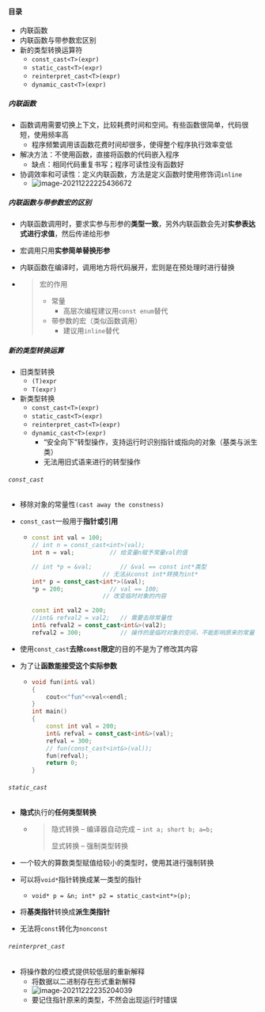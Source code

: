 #### 目录

* 内联函数
* 内联函数与带参数宏区别
* 新的类型转换运算符
  * `const_cast<T>(expr)`
  * `static_cast<T>(expr)`
  * `reinterpret_cast<T>(expr)`
  * `dynamic_cast<T>(expr)`

##### 内联函数

* 函数调用需要切换上下文，比较耗费时间和空间。有些函数很简单，代码很短，使用频率高
  * 程序频繁调用该函数花费时间却很多，使得整个程序执行效率变低
* 解决方法：不使用函数，直接将函数的代码嵌入程序
  * 缺点：相同代码重复书写；程序可读性没有函数好
* 协调效率和可读性：定义内联函数，方法是定义函数时使用修饰词`inline`
  * ![image-20211222225436672](c%E5%88%B0c++4.assets/image-20211222225436672.png)

##### 内联函数与带参数宏的区别

* 内联函数调用时，要求实参与形参的**类型一致**，另外内联函数会先对**实参表达式进行求值**，然后传递给形参

* 宏调用只用**实参简单替换形参**

* 内联函数在编译时，调用地方将代码展开，宏则是在预处理时进行替换

* > 宏的作用
  >
  > * 常量
  >   * 高层次编程建议用`const enum`替代
  > * 带参数的宏（类似函数调用）
  >   * 建议用`inline`替代

##### 新的类型转换运算

* 旧类型转换
  * `(T)expr`
  * `T(expr)`
* 新类型转换
  * `const_cast<T>(expr)`
  * `static_cast<T>(expr)`
  * `reinterpret_cast<T>(expr)`
  * `dynamic_cast<T>(expr)`
    * “安全向下”转型操作，支持运行时识别指针或指向的对象（基类与派生类）
    * 无法用旧式语来进行的转型操作

###### `const_cast`

* 移除对象的常量性`(cast away the constness)`

* `const_cast`一般用于**指针或引用**

  * ```c++
    const int val = 100;
    // int n = const_cast<int>(val);
    int n = val;          // 给变量n赋予常量val的值
    
    // int *p = &val;        // &val == const int*类型
    					// 无法从const int*转换为int*
    int* p = const_cast<int*>(&val);
    *p = 200;             // val == 100;
    					// 改变临时对象的内容
    
    const int val2 = 200;
    //int& refval2 = val2;   // 需要去除常量性
    int& refval2 = const_cast<int&>(val2);
    refval2 = 300;           // 操作的是临时对象的空间，不能影响原来的常量
    ```

* 使用`const_cast`**去除`const`限定**的目的不是为了修改其内容

* 为了让**函数能接受这个实际参数**

  * ```c++
    void fun(int& val)
    {
        cout<<"fun"<<val<<endl;
    }
    int main()
    {
        const int val = 200;
        int& refval = const_cast<int&>(val);
        refval = 300;
        // fun(const_cast<int&>(val));
        fun(refval);
        return 0;
    }
    ```

###### `static_cast`

* **隐式**执行的**任何类型转换**

  * > 隐式转换 – 编译器自动完成 – `int a; short b; a=b;`
    >
    > 显式转换 – 强制类型转换

* 一个较大的算数类型赋值给较小的类型时，使用其进行强制转换

* 可以将`void*`指针转换成某一类型的指针

  * `void* p = &n; int* p2 = static_cast<int*>(p);`

* 将**基类指针**转换成**派生类指针**

* 无法将`const`转化为`nonconst`

###### `reinterpret_cast`

* 将操作数的位模式提供较低层的重新解释
  * 将数据以二进制存在形式重新解释
  * ![image-20211222235204039](c%E5%88%B0c++4.assets/image-20211222235204039.png)
  * 要记住指针原来的类型，不然会出现运行时错误

